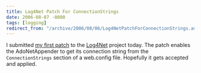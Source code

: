 ```yaml
---
title: Log4Net Patch For ConnectionStrings
date: 2006-08-07 -0800
tags: [logging]
redirect_from: "/archive/2006/08/06/Log4NetPatchForConnectionStrings.aspx/"
---
```


I submitted [my first
patch](https://issues.apache.org/jira/browse/LOG4NET-88 "Patch 88") to
the [Log4Net](http://logging.apache.org/log4net/ "Log4Net logging")
project today. The patch enables the AdoNetAppender to get its
connection string from the `ConnectionStrings` section of a web.config
file. Hopefully it gets accepted and applied.

